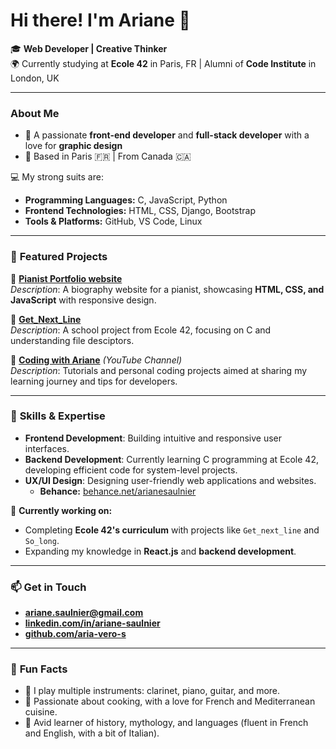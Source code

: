 # **Hi there! I'm Ariane 👋**  

🎓 **Web Developer | Creative Thinker**  
🌍 Currently studying at **Ecole 42** in Paris, FR | Alumni of **Code Institute** in London, UK  

---

### **About Me**  
- 🩵 A passionate **front-end developer** and **full-stack developer** with a love for **graphic design** 
- 📍 Based in Paris 🇫🇷 | From Canada 🇨🇦  

💻 My strong suits are:  
- **Programming Languages:** C, JavaScript, Python  
- **Frontend Technologies:** HTML, CSS, Django, Bootstrap  
- **Tools & Platforms:** GitHub, VS Code, Linux  

---

### 🚀 **Featured Projects**  
🌟 **[Pianist Portfolio website](https://paolorubinacci.com)**  
*Description*: A biography website for a pianist, showcasing **HTML, CSS, and JavaScript** with responsive design.  

🌟 **[Get_Next_Line](https://github.com/Aria-vero-s/get_next_line)**  
*Description*: A school project from Ecole 42, focusing on C and understanding file desciptors.  

🌟 **[Coding with Ariane](https://www.youtube.com/@codingwithariane)** *(YouTube Channel)*  
*Description*: Tutorials and personal coding projects aimed at sharing my learning journey and tips for developers.  

---

### 💼 **Skills & Expertise**  
- **Frontend Development**: Building intuitive and responsive user interfaces.
- **Backend Development**: Currently learning C programming at Ecole 42, developing efficient code for system-level projects.  
- **UX/UI Design**: Designing user-friendly web applications and websites.  
  - **Behance:** [behance.net/arianesaulnier](https://www.behance.net/arianesaulnier) 

🎯 **Currently working on:**  
- Completing **Ecole 42's curriculum** with projects like `Get_next_line` and `So_long`.  
- Expanding my knowledge in **React.js** and **backend development**.  

---

### 📫 **Get in Touch**  
- **[ariane.saulnier@gmail.com](mailto:ariane.saulnier@gmail.com)**
- **[linkedin.com/in/ariane-saulnier](www.linkedin.com/in/ariane-saulnier)**
- **[github.com/aria-vero-s](https://github.com/aria-vero-s)**

---

### 🌟 **Fun Facts**  
- 🎹 I play multiple instruments: clarinet, piano, guitar, and more.  
- 🍳 Passionate about cooking, with a love for French and Mediterranean cuisine.  
- 📖 Avid learner of history, mythology, and languages (fluent in French and English, with a bit of Italian).

